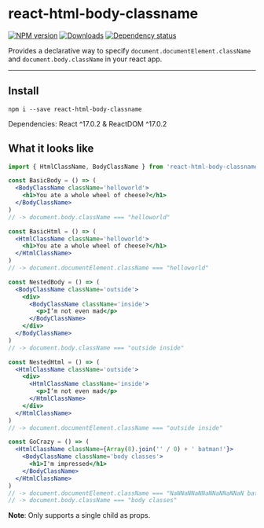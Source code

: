 # react-html-body-classname

[![NPM version][npm-image]][npm-url]
[![Downloads][downloads-image]][npm-url]
[![Dependency status][david-dm-image]][david-dm-url]

Provides a declarative way to specify `document.documentElement.className` and `document.body.className` in your react app.

---

## Install

```
npm i --save react-html-body-classname
```

Dependencies: React ^17.0.2 & ReactDOM ^17.0.2

## What it looks like

```jsx
import { HtmlClassName, BodyClassName } from 'react-html-body-classname'

const BasicBody = () => (
  <BodyClassName className='helloworld'>
    <h1>You ate a whole wheel of cheese?</h1>
  </BodyClassName>
)
// -> document.body.className === "helloworld"

const BasicHtml = () => (
  <HtmlClassName className='helloworld'>
    <h1>You ate a whole wheel of cheese?</h1>
  </HtmlClassName>
)
// -> document.documentElement.className === "helloworld"

const NestedBody = () => (
  <BodyClassName className='outside'>
    <div>
      <BodyClassName className='inside'>
        <p>I‘m not even mad</p>
      </BodyClassName>
    </div>
  </BodyClassName>
)
// -> document.body.className === "outside inside"

const NestedHtml = () => (
  <HtmlClassName className='outside'>
    <div>
      <HtmlClassName className='inside'>
        <p>I‘m not even mad</p>
      </HtmlClassName>
    </div>
  </HtmlClassName>
)
// -> document.documentElement.className === "outside inside"

const GoCrazy = () => (
  <HtmlClassName className={Array(8).join('' / 0) + ' batman!'}>
    <BodyClassName className='body classes'>
      <h1>I'm impressed</h1>
    </BodyClassName>
  </HtmlClassName>
)
// -> document.documentElement.className === "NaNNaNNaNNaNNaNNaNNaN batman!"
// -> document.body.className === "body classes"
```

**Note**: Only supports a single child as props.

[npm-url]: https://npmjs.org/package/react-html-body-classname
[downloads-image]: http://img.shields.io/npm/dm/react-html-body-classname.svg
[npm-image]: http://img.shields.io/npm/v/react-html-body-classname.svg
[david-dm-url]: https://david-dm.org/loliver/react-html-body-classname
[david-dm-image]: https://david-dm.org/loliver/react-html-body-classname.svg
